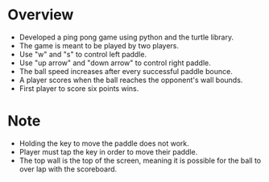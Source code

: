 # Overview
- Developed a ping pong game using python and the turtle library.
- The game is meant to be played by two players. 
- Use "w" and "s" to control left paddle.
- Use "up arrow" and "down arrow" to control right paddle.
- The ball speed increases after every successful paddle bounce.
- A player scores when the ball reaches the opponent's wall bounds.
- First player to score six points wins.

# Note
 - Holding the key to move the paddle does not work. 
 - Player must tap the key in order to move their paddle.
 - The top wall is the top of the screen, meaning it is possible for the ball to over lap with the scoreboard. 
